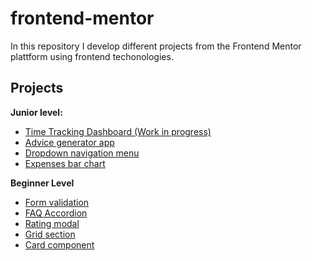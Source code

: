 # frontend-mentor

In this repository I develop different projects from the Frontend Mentor plattform using frontend techonologies.

## Projects

**Junior level:**
  - [Time Tracking Dashboard (Work in progress)](https://www.frontendmentor.io/challenges/time-tracking-dashboard-UIQ7167Jw) 
  - [Advice generator app](https://alexcumplido.github.io/frontend-mentor/adviceAPI-generator)
  - [Dropdown navigation menu](https://alexcumplido.github.io/frontend-mentor/dropdown-navigation)
  - [Expenses bar chart](https://alexcumplido.github.io/frontend-mentor/bar-chart)

**Beginner Level**
  - [Form validation](https://alexcumplido.github.io/frontend-mentor/form-validation)
  - [FAQ Accordion](https://alexcumplido.github.io/frontend-mentor/faq-accordion)
  - [Rating modal](https://alexcumplido.github.io/frontend-mentor/rating-modal)
  - [Grid section](https://alexcumplido.github.io/frontend-mentor/grid-section)
  - [Card component](https://alexcumplido.github.io/frontend-mentor/card-component)

<!--
To do
- [Github search API](https://www.frontendmentor.io/challenges/github-user-search-app-Q09YOgaH6)
- [Tip calculator](https://www.frontendmentor.io/challenges/tip-calculator-app-ugJNGbJUX)
- [Crowdfunding product page](https://www.frontendmentor.io/challenges/crowdfunding-product-page-7uvcZe7ZR)
- [Interactive price component](https://www.frontendmentor.io/challenges/interactive-pricing-component-t0m8PIyY8)
- [Officelite coming soon site](https://www.frontendmentor.io/challenges/officelite-coming-soon-site-M4DIPNz8g)
- [Price card toggle](https://www.frontendmentor.io/challenges/pricing-component-with-toggle-8vPwRMIC)

https://www.makeareadme.com/
->
